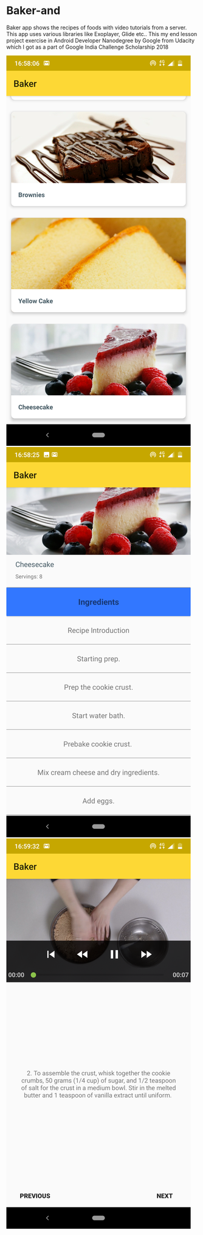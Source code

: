 # Baker-and
Baker app shows the recipes of foods with video tutorials from a server. This app uses various libraries like Exoplayer, Glide etc.. This my end lesson project exercise in Android Developer Nanodegree by Google from Udacity which I got as a part of Google India Challenge Scholarship 2018 

![](static/Br1.png) ![](static/Br2.png) ![](static/Br3.png)
